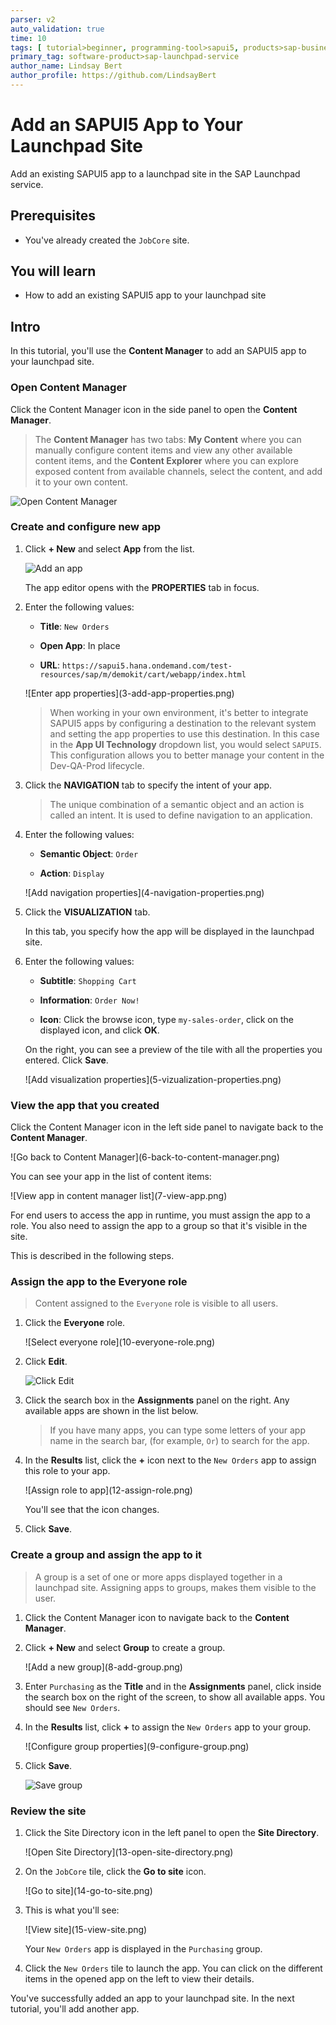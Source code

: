 ```yaml
---
parser: v2
auto_validation: true
time: 10
tags: [ tutorial>beginner, programming-tool>sapui5, products>sap-business-technology-platform, topic>cloud, products>sap-launchpad-service]
primary_tag: software-product>sap-launchpad-service
author_name: Lindsay Bert
author_profile: https://github.com/LindsayBert
---
```


# Add an SAPUI5 App to Your Launchpad Site
<!-- description --> Add an existing SAPUI5 app to a launchpad site in the SAP Launchpad service.

## Prerequisites
 - You've already created the `JobCore` site.  


## You will learn
  - How to add an existing SAPUI5 app to your launchpad site

## Intro
In this tutorial, you'll use the **Content Manager** to add an SAPUI5 app to your launchpad site.

### Open Content Manager


 Click the Content Manager icon in the side panel to open the **Content Manager**.

>The **Content Manager** has two tabs: **My Content** where you can manually configure content items and view any other available content items, and the **Content Explorer** where you can explore exposed content from available channels, select the content, and add it to your own content.

  ![Open Content Manager](1-open-content-manager.png)


### Create and configure new app


1.  Click **+ New** and select **App** from the list.  

    ![Add an app](2-add-app.png)


    The app editor opens with the **PROPERTIES** tab in focus.

2. Enter the following values:

    * **Title**: `New Orders`

    * **Open App**: In place

    * **URL**:  `https://sapui5.hana.ondemand.com/test-resources/sap/m/demokit/cart/webapp/index.html`

    <!-- border -->![Enter app properties](3-add-app-properties.png)

    >When working in your own environment, it's better to integrate SAPUI5 apps by configuring a destination to the relevant system and setting the app properties to use this destination. In this case in the  **App UI Technology** dropdown list, you would select `SAPUI5`. This configuration allows you to better manage your content in the Dev-QA-Prod lifecycle.

3. Click the **NAVIGATION** tab to specify the intent of your app.

    > The unique combination of a semantic object and an action is called an intent. It is used to define navigation to an application.

4. Enter the following values:

    * **Semantic Object**: `Order`

    * **Action**: `Display`

    <!-- border -->![Add navigation properties](4-navigation-properties.png)

5. Click the **VISUALIZATION** tab.

    In this tab, you specify how the app will be displayed in the launchpad site.

6. Enter the following values:

      * **Subtitle**: `Shopping Cart `

      * **Information**:  `Order Now!`

      * **Icon**: Click the browse icon, type `my-sales-order`, click on the displayed icon, and click **OK**.

      On the right, you can see a preview of the tile with all the properties you entered.
      Click **Save**.

    <!-- border -->![Add visualization properties](5-vizualization-properties.png)



### View the app that you created


Click the Content Manager icon in the left side panel to navigate back to the **Content Manager**.

  <!-- border -->![Go back to Content Manager](6-back-to-content-manager.png)

You can see your app in the list of content items:

<!-- border -->![View app in content manager list](7-view-app.png)

For end users to access the app in runtime, you must assign the app to a role. You also need to assign the app to a group so that it's visible in the site.

This is described in the following steps.


### Assign the app to the Everyone role



>Content assigned to the `Everyone` role is visible to all users.

1. Click the **Everyone** role.

    <!-- border -->![Select everyone role](10-everyone-role.png)

2. Click **Edit**.

    ![Click Edit](11-edit.png)

3. Click the search box in the **Assignments** panel on the right. Any available apps are shown in the list below.

    >If you have many apps, you can type some letters of your app name in the search bar, (for example, `Or`) to search for the app.

4. In the **Results** list, click the **+** icon next to the `New Orders` app to assign this role to your app.

    <!-- border -->![Assign role to app](12-assign-role.png)

    You'll see that the icon changes.

5. Click **Save**.


### Create a group and assign the app to it



>A group is a set of one or more apps displayed together in a launchpad site.
 Assigning apps to groups, makes them visible to the user.

1. Click the Content Manager icon to navigate back to the **Content Manager**.

2. Click **+ New** and select **Group** to create a group.

    <!-- border -->![Add a new group](8-add-group.png)

2. Enter `Purchasing` as the **Title** and in the **Assignments** panel, click inside the search box on the right of the screen, to show all available apps. You should see `New Orders`.

3. In the **Results** list, click **+** to assign the `New Orders` app to your group.

    <!-- border -->![Configure group properties](9-configure-group.png)

4. Click **Save**.

    ![Save group](9a-save-group.png)




### Review the site


1. Click the Site Directory icon in the left panel to open the **Site Directory**.

    <!-- border -->![Open Site Directory](13-open-site-directory.png)

2. On the `JobCore` tile, click the **Go to site** icon.

    <!-- border -->![Go to site](14-go-to-site.png)

3. This is what you'll see:

    <!-- border -->![View site](15-view-site.png)

    Your `New Orders` app is displayed in the `Purchasing` group.

4. Click the `New Orders` tile to launch the app. You can click on the different items in the opened app on the left to view their details.

You've successfully added an app to your launchpad site. In the next tutorial, you'll add another app.


